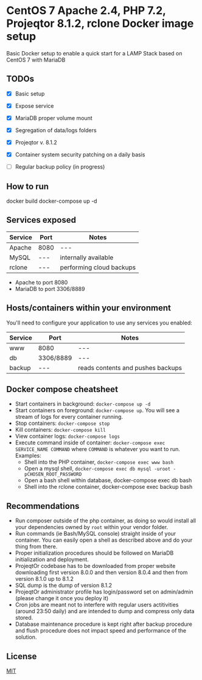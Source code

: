 # CentOS 7 Apache 2.4, PHP 7.2, Projeqtor 8.1.2, rclone Docker image setup

Basic Docker setup to enable a quick start for a LAMP Stack based on CentOS 7 with MariaDB

## TODOs

- [x] Basic setup
- [x] Expose service
- [x] MariaDB proper volume mount
- [x] Segregation of data/logs folders
- [x] Projeqtor v. 8.1.2
- [x] Container system security patching on a daily basis
- [ ] Regular backup policy (in progress)
 
 
## How to run

docker build
docker-compose up -d

## Services exposed

| Service | Port | Notes |
| --- | --- | --- |
| Apache | 8080 | --- |
| MySQL | --- | internally available |
| rclone | --- | performing cloud backups |

  * Apache to port 8080
  * MariaDB to port 3306/8889

## Hosts/containers within your environment

You'll need to configure your application to use any services you enabled:

| Service | Port | Notes |
| --- | --- | --- |
| www | 8080 | --- |
| db | 3306/8889 | --- |
| backup | --- | reads contents and pushes backups |

## Docker compose cheatsheet

  * Start containers in background: `docker-compose up -d`
  * Start containers on foreground: `docker-compose up`. You will see a stream of logs for every container running.
  * Stop containers: `docker-compose stop`
  * Kill containers: `docker-compose kill`
  * View container logs: `docker-compose logs`
  * Execute command inside of container: `docker-compose exec SERVICE_NAME COMMAND` where `COMMAND` is whatever you want to run. Examples:
    * Shell into the PHP container, `docker-compose exec www bash`
    * Open a mysql shell, `docker-compose exec db mysql -uroot -pCHOSEN_ROOT_PASSWORD`
    * Open a bash shell within database, docker-compose exec db bash
    * Shell into the rclone container, docker-compose exec backup bash

## Recommendations

  * Run composer outside of the php container, as doing so would install all your dependencies owned by `root` within your vendor folder.
  * Run commands (ie Bash/MySQL console) straight inside of your container. You can easily open a shell as described above and do your thing from there.
  * Proper initialization procedures should be followed on MariaDB initialization and deployment.
  * ProjeqtOr codebase has to be downloaded from proper website downloading first version 8.0.0 and then version 8.0.4 and then from version 8.1.0 up to 8.1.2
  * SQL dump is the dump of version 8.1.2
  * ProjeqtOr administrator profile has login/password set on admin/admin (please change it once you deploy it)
  * Cron jobs are meant not to interfere with regular users actitivities (around 23:50 daily) and are intended to dump and compress only data stored.
  * Database maintenance procedure is kept right after backup procedure and flush procedure does not impact speed and performance of the solution.

## License
[MIT](/LICENSE)
